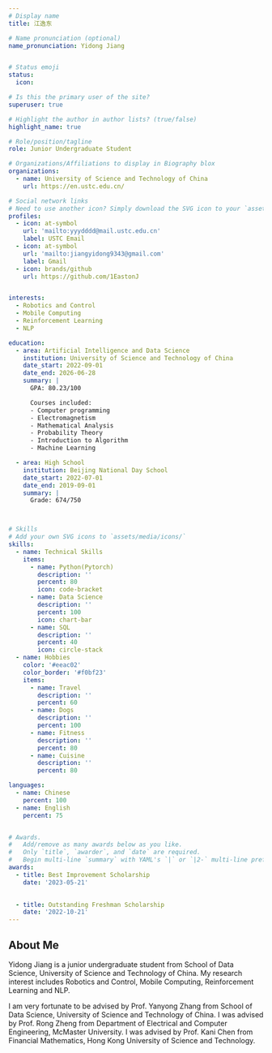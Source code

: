 ```yaml
---
# Display name
title: 江逸东

# Name pronunciation (optional)
name_pronunciation: Yidong Jiang


# Status emoji
status:
  icon: 

# Is this the primary user of the site?
superuser: true

# Highlight the author in author lists? (true/false)
highlight_name: true

# Role/position/tagline
role: Junior Undergraduate Student

# Organizations/Affiliations to display in Biography blox
organizations:
  - name: University of Science and Technology of China
    url: https://en.ustc.edu.cn/

# Social network links
# Need to use another icon? Simply download the SVG icon to your `assets/media/icons/` folder.
profiles:
  - icon: at-symbol
    url: 'mailto:yyydddd@mail.ustc.edu.cn'
    label: USTC Email
  - icon: at-symbol
    url: 'mailto:jiangyidong9343@gmail.com'
    label: Gmail
  - icon: brands/github
    url: https://github.com/1EastonJ


interests:
  - Robotics and Control
  - Mobile Computing
  - Reinforcement Learning
  - NLP

education:
  - area: Artificial Intelligence and Data Science
    institution: University of Science and Technology of China
    date_start: 2022-09-01
    date_end: 2026-06-28
    summary: |
      GPA: 80.23/100

      Courses included:
      - Computer programming
      - Electromagnetism
      - Mathematical Analysis
      - Probability Theory
      - Introduction to Algorithm
      - Machine Learning

  - area: High School
    institution: Beijing National Day School
    date_start: 2022-07-01
    date_end: 2019-09-01
    summary: |
      Grade: 674/750



# Skills
# Add your own SVG icons to `assets/media/icons/`
skills:
  - name: Technical Skills
    items:
      - name: Python(Pytorch)
        description: ''
        percent: 80
        icon: code-bracket
      - name: Data Science
        description: ''
        percent: 100
        icon: chart-bar
      - name: SQL
        description: ''
        percent: 40
        icon: circle-stack
  - name: Hobbies
    color: '#eeac02'
    color_border: '#f0bf23'
    items:
      - name: Travel
        description: ''
        percent: 60
      - name: Dogs
        description: ''
        percent: 100
      - name: Fitness
        description: ''
        percent: 80
      - name: Cuisine
        description: ''
        percent: 80

languages:
  - name: Chinese
    percent: 100
  - name: English
    percent: 75


# Awards.
#   Add/remove as many awards below as you like.
#   Only `title`, `awarder`, and `date` are required.
#   Begin multi-line `summary` with YAML's `|` or `|2-` multi-line prefix and indent 2 spaces below.
awards:
  - title: Best Improvement Scholarship
    date: '2023-05-21'

  
  - title: Outstanding Freshman Scholarship
    date: '2022-10-21'
---
```


## About Me

Yidong Jiang is a junior undergraduate student from School of Data Science, University of Science and Technology of China. My research interest includes Robotics and Control, Mobile Computing, Reinforcement Learning and NLP.

I am very fortunate to be advised by Prof. Yanyong Zhang from School of Data Science, University of Science and Technology of China. I was advised by Prof. Rong Zheng from Department of Electrical and Computer Engineering, McMaster University. I was advised by Prof. Kani Chen from Financial Mathematics, Hong Kong University of Science and Technology.
